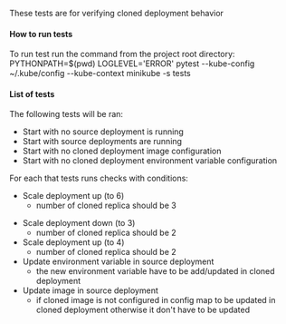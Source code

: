 These tests are for verifying cloned deployment behavior

#### How to run tests
To run test run the command from the project root directory:
PYTHONPATH=$(pwd) LOGLEVEL='ERROR' pytest --kube-config ~/.kube/config --kube-context minikube -s tests

#### List of tests
The following tests will be ran:
- Start with no source deployment is running
- Start with source deployments are running
- Start with no cloned deployment image configuration
- Start with no cloned deployment environment variable configuration

For each that tests runs checks with conditions:
+ Scale deployment up (to 6) 
  + number of cloned replica should be 3                  
- Scale deployment down (to 3)
  + number of cloned replica should be 2  
- Scale deployment up (to 4)
  + number of cloned replica should be 2
- Update environment variable in source deployment
  + the new environment variable have to be add/updated in cloned deployment
- Update image in source deployment
  + if cloned image is not configured in config map to be updated in cloned deployment otherwise it don't have to be updated


